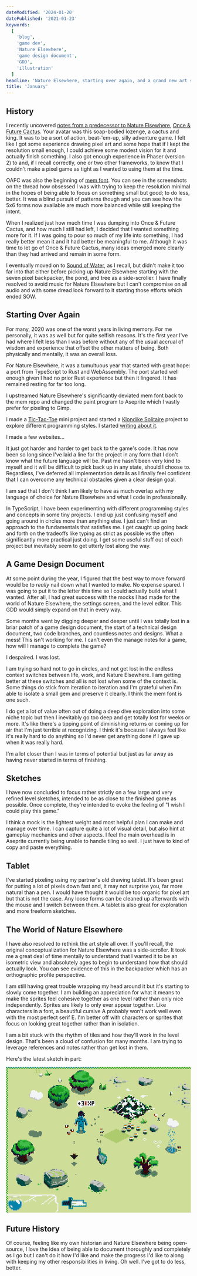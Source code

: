 ```yaml
---
dateModified: '2024-01-20'
datePublished: '2021-01-23'
keywords:
  [
    'blog',
    'game dev',
    'Nature Elsewhere',
    'game design document',
    'GDD',
    'illustration'
  ]
headline: 'Nature Elsewhere, starting over again, and a grand new art style.'
title: 'January'
---
```


## History

I recently uncovered
[notes from a predecessor to Nature Elsewhere](https://forums.tigsource.com/index.php?topic=58848),
[Once & Future Cactus](https://github.com/niedzielski/once-and-future-cactus).
Your avatar was this soap-bodied lozenge, a cactus and king. It was to be a sort
of action, beat-'em-up, silly adventure game. I felt like I got some experience
drawing pixel art and some hope that if I kept the resolution small enough, I
could achieve some modest vision for it and actually finish something. I also
got enough experience in Phaser (version 2) to and, if I recall correctly, one
or two other frameworks, to know that I couldn't make a pixel game as tight as I
wanted to using them at the time.

OAFC was also the beginning of [mem font](https://rndmem.com). You can see in
the screenshots on the thread how obsessed I was with trying to keep the
resolution minimal in the hopes of being able to focus on something small but
good; to do less, better. It was a blind pursuit of patterns though and you can
see how the 5x6 forms now available are much more balanced while still keeping
the intent.

When I realized just how much time I was dumping into Once & Future Cactus, and
how much I still had left, I decided that I wanted something more for it. If I
was going to pour so much of my life into something, I had really better mean it
and it had better be meaningful to me. Although it was time to let go of Once &
Future Cactus, many ideas emerged more clearly than they had arrived and remain
in some form.

I eventually moved on to
[Sound of Water](https://github.com/niedzielski/sound-of-water), as I recall,
but didn't make it too far into that either before picking up Nature Elsewhere
starting with the seven pixel backpacker, the pond, and tree as a side-scroller.
I have finally resolved to avoid music for Nature Elsewhere but I can't
compromise on all audio and with some dread look forward to it starting those
efforts which ended SOW.

## Starting Over Again

For many, 2020 was one of the worst years in living memory. For me personally,
it was as well but for quite selfish reasons. It's the first year I've had where
I felt less than I was before without any of the usual accrual of wisdom and
experience that offset the other matters of being. Both physically and mentally,
it was an overall loss.

For Nature Elsewhere, it was a tumultuous year that started with great hope: a
port from TypeScript to Rust and WebAssembly. The port started well enough given
I had no prior Rust experience but then it lingered. It has remained resting for
far too long.

I upstreamed Nature Elsewhere's significantly deviated mem font back to the mem
repo and changed the paint program to Aseprite which I vastly prefer for
pixeling to Gimp.

I made a [Tic-Tac-Toe](https://github.com/oddoid/nttt) mini project and started
a [Klondike Solitaire](https://github.com/oddoid/klondike-solitaire) project to
explore different programming styles. I started
[writing about it](https://github.com/niedzielski/state-and-ops).

I made a few websites...

It just got harder and harder to get back to the game's code. It has now been so
long since I've laid a line for the project in any form that I don't know what
the future language will be. Past me hasn't been very kind to myself and it will
be difficult to pick back up in any state, should I choose to. Regardless, I've
deferred all implementation details as I finally feel confident that I can
overcome any technical obstacles given a clear design goal.

I am sad that I don't think I am likely to have as much overlap with my language
of choice for Nature Elsewhere and what I code in professionally.

In TypeScript, I have been experimenting with different programming styles and
concepts in some tiny projects. I end up just confusing myself and going around
in circles more than anything else. I just can't find an approach to the
fundamentals that satisfies me. I get caught up going back and forth on the
tradeoffs like typing as strict as possible vs the often significantly more
practical just doing. I get some useful stuff out of each project but inevitably
seem to get utterly lost along the way.

## A Game Design Document

At some point during the year, I figured that the best way to move forward would
be to _really_ nail down what I wanted to make. No expense spared. I was going
to put it to the letter this time so I could actually build what I wanted. After
all, I had great success with the mocks I had made for the world of Nature
Elsewhere, the settings screen, and the level editor. This GDD would simply
expand on that in every way.

Some months went by digging deeper and deeper until I was totally lost in a
briar patch of a game design document, the start of a technical design document,
two code branches, and countless notes and designs. What a mess! This isn't
working for me. I can't even the manage notes for a game, how will I manage to
complete the game?

I despaired. I was lost.

I am trying so hard not to go in circles, and not get lost in the endless
context switches between life, work, and Nature Elsewhere. I am getting better
at these switches and all is not lost when some of the context is. Some things
do stick from iteration to iteration and I'm grateful when i'm able to isolate a
small gem and preserve it clearly. I think the mem font is one such.

I do get a lot of value often out of doing a deep dive exploration into some
niche topic but then I inevitably go too deep and get totally lost for weeks or
more. It's like there's a tipping point of diminishing returns or coming up for
air that I'm just terrible at recognizing. I think it's because I always feel
like it's really hard to do anything so I'd never get anything done if I gave up
when it was really hard.

I'm a lot closer than I was in terms of potential but just as far away as having
never started in terms of finishing.

## Sketches

I have now concluded to focus rather strictly on a few large and very refined
level sketches, intended to be as close to the finished game as possible. Once
complete, they're intended to evoke the feeling of "I wish I could play this
game."

I think a mock is the lightest weight and most helpful plan I can make and
manage over time. I can capture quite a lot of visual detail, but also hint at
gameplay mechanics and other aspects. I feel the main overhead is in Aseprite
currently being unable to handle tiling so well. I just have to kind of copy and
paste everything.

## Tablet

I've started pixeling using my partner's old drawing tablet. It's been great for
putting a lot of pixels down fast and, it may not surprise you, far more natural
than a pen. I would have thought it would be too organic for pixel art but that
is not the case. Any loose forms can be cleaned up afterwards with the mouse and
I switch between them. A tablet is also great for exploration and more freeform
sketches.

## The World of Nature Elsewhere

I have also resolved to rethink the art style all over. If you'll recall, the
original conceptualization for Nature Elsewhere was a side-scroller. It took me
a great deal of time mentally to understand that I wanted it to be an isometric
view and absolutely ages to begin to understand how that should actually look.
You can see evidence of this in the backpacker which has an orthographic profile
perspective.

I am still having great trouble wrapping my head around it but it's starting to
slowly come together. I am building an appreciation for what it means to make
the sprites feel cohesive together as one level rather than only nice
independently. Sprites are likely to only ever appear together. Like characters
in a font, a beautiful cursive A probably won't work well even with the most
perfect serif E. I'm better off with characters or sprites that focus on looking
great together rather than in isolation.

I am a bit stuck with the rhythm of tiles and how they'll work in the level
design. That's been a cloud of confusion for many months. I am trying to
leverage references and notes rather than get lost in them.

Here's the latest sketch in part:

[![](20210123-sketch.png)](20210123-sketch.png)

## Future History

Of course, feeling like my own historian and Nature Elsewhere being open-source,
I love the idea of being able to document thoroughly and completely as I go but
I can't do it how I'd like and make the progress I'd like to along with keeping
my other responsibilities in living. Oh well. I've got to do less, better.
